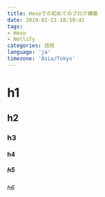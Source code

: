 ```yaml
---
title: Hexoでの初めてのブログ構築
date: 2019-02-21 18:59:41
tags:
- Hexo
- Netlify
categories: 技術
language: 'ja'
timezone: 'Asia/Tokyo'
---
```

# h1
## h2
### h3
#### h4
##### h5
###### h6